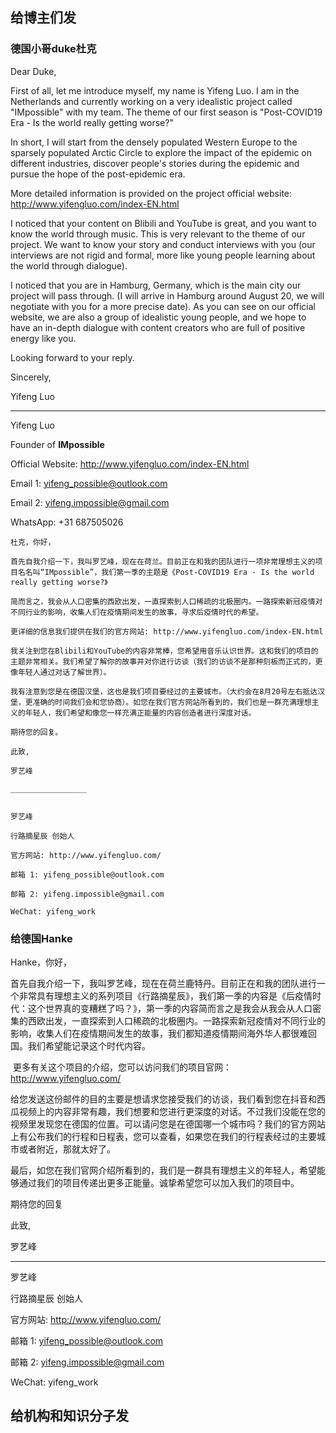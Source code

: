 ## 给博主们发

### 德国小哥duke杜克

Dear Duke,

First of all, let me introduce myself, my name is Yifeng Luo. I am in the Netherlands and currently working on a very idealistic project called "IMpossible" with my team. The theme of our first season is "Post-COVID19 Era - Is the world really getting worse?" 

In short, I will start from the densely populated Western Europe to the sparsely populated Arctic Circle to explore the impact of the epidemic on different industries, discover people's stories during the epidemic and pursue the hope of the post-epidemic era.

More detailed information is provided on the project official website: http://www.yifengluo.com/index-EN.html

I noticed that your content on Blibili and YouTube is great, and you want to know the world through music. This is very relevant to the theme of our project. We want to know your story and conduct interviews with you (our interviews are not rigid and formal, more like young people learning about the world through dialogue).

I noticed that you are in Hamburg, Germany, which is the main city our project will pass through. (I will arrive in Hamburg around August 20, we will negotiate with you for a more precise date). As you can see on our official website, we are also a group of idealistic young people, and we hope to have an in-depth dialogue with content creators who are full of positive energy like you.

Looking forward to your reply.



Sincerely,

Yifeng Luo

_________________



Yifeng Luo

Founder of **IMpossible** 

Official Website: http://www.yifengluo.com/index-EN.html

Email 1: [yifeng_possible@outlook.com](mailto:yifeng_possible@outlook.com)

Email 2: [yifeng.impossible@gmail.com](mailto:yifeng.impossible@gmail.com)

WhatsApp: +31 687505026



```
杜克，你好，

首先自我介绍一下，我叫罗艺峰，现在在荷兰。目前正在和我的团队进行一项非常理想主义的项目名名叫“IMpossible”，我们第一季的主题是《Post-COVID19 Era - Is the world really getting worse?》

简而言之，我会从人口密集的西欧出发，一直探索到人口稀疏的北极圈内。一路探索新冠疫情对不同行业的影响，收集人们在疫情期间发生的故事，寻求后疫情时代的希望。

更详细的信息我们提供在我们的官方网站: http://www.yifengluo.com/index-EN.html

我关注到您在Blibili和YouTube的内容非常棒，您希望用音乐认识世界。这和我们的项目的主题非常相关。我们希望了解你的故事并对你进行访谈（我们的访谈不是那种刻板而正式的，更像年轻人通过对话了解世界）。

我有注意到您是在德国汉堡，这也是我们项目要经过的主要城市。（大约会在8月20号左右抵达汉堡，更准确的时间我们会和您协商）。如您在我们官方网站所看到的，我们也是一群充满理想主义的年轻人，我们希望和像您一样充满正能量的内容创造者进行深度对话。

期待您的回复。

此致,

罗艺峰

_________________


罗艺峰

行路摘星辰 创始人

官方网站: http://www.yifengluo.com/

邮箱 1: yifeng_possible@outlook.com

邮箱 2: yifeng.impossible@gmail.com

WeChat: yifeng_work
```



### 给德国Hanke

Hanke，你好，

​		首先自我介绍一下，我叫罗艺峰，现在在荷兰鹿特丹。目前正在和我的团队进行一个非常具有理想主义的系列项目《行路摘星辰》，我们第一季的内容是《后疫情时代：这个世界真的变糟糕了吗？》，第一季的内容简而言之是我会从我会从人口密集的西欧出发，一直探索到人口稀疏的北极圈内。一路探索新冠疫情对不同行业的影响，收集人们在疫情期间发生的故事，我们都知道疫情期间海外华人都很难回国。我们希望能记录这个时代内容。

​		更多有关这个项目的介绍，您可以访问我们的项目官网： http://www.yifengluo.com/

​		给您发送这份邮件的目的主要是想请求您接受我们的访谈，我们看到您在抖音和西瓜视频上的内容非常有趣，我们想要和您进行更深度的对话。不过我们没能在您的视频里发现您在德国的位置。可以请问您是在德国哪一个城市吗？我们的官方网站上有公布我们的行程和日程表，您可以查看，如果您在我们的行程表经过的主要城市或者附近，那就太好了。

​		最后，如您在我们官网介绍所看到的，我们是一群具有理想主义的年轻人，希望能够通过我们的项目传递出更多正能量。诚挚希望您可以加入我们的项目中。

期待您的回复

此致,

罗艺峰

_________________


罗艺峰

行路摘星辰 创始人

官方网站: http://www.yifengluo.com/

邮箱 1: yifeng_possible@outlook.com

邮箱 2: yifeng.impossible@gmail.com

WeChat: yifeng_work











## 给机构和知识分子发

